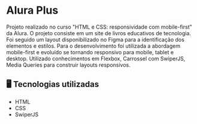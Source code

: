 # Alura Plus

Projeto realizado no curso "HTML e CSS: responsividade com mobile-first" da Alura. O projeto consiste em um site de livros educativos de tecnologia. Foi seguido um layout disponibilizado no Figma para a identificação dos elementos e estilos. Para o desenvolvimento foi utilizada a abordagem mobile-first e evoluído se tornando responsivo para mobile, tablet e desktop. Utilizado conhecimentos em Flexbox, Carrossel com SwiperJS, Media Queries para construir layouts responsivos.  

## 🖥️ Tecnologias utilizadas

- HTML
- CSS
- SwiperJS
